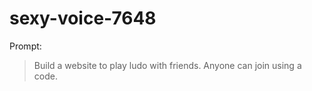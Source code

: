 # sexy-voice-7648

Prompt:
> Build a website to play ludo with friends. Anyone can join using a code.
